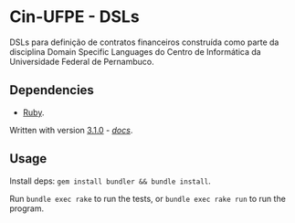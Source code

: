 # Cin-UFPE - DSLs

DSLs para definição de contratos financeiros construída como parte da disciplina Domain Specific Languages do Centro de Informática da Universidade Federal de Pernambuco.

## Dependencies

* [Ruby](https://www.ruby-lang.org/en/).  

Written with version [3.1.0](https://www.ruby-lang.org/en/news/2021/12/25/ruby-3-1-0-released/) - *[docs](https://docs.ruby-lang.org/en/3.1.0/)*.

## Usage

Install deps: `gem install bundler && bundle install`.

Run `bundle exec rake` to run the tests, or `bundle exec rake run` to run the program.

